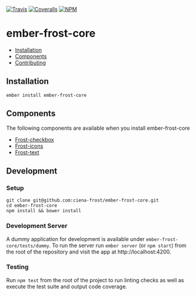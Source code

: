 [ci-img]: https://img.shields.io/travis/ciena-frost/ember-frost-core.svg "Travis CI Build Status"
[ci-url]: https://travis-ci.org/ciena-frost/ember-frost-core

[cov-img]: https://img.shields.io/coveralls/ciena-frost/ember-frost-core.svg "Coveralls Code Coverage"
[cov-url]: https://coveralls.io/github/ciena-frost/ember-frost-core

[npm-img]: https://img.shields.io/npm/v/ember-frost-core.svg "NPM Version"
[npm-url]: https://www.npmjs.com/package/ember-frost-core

[![Travis][ci-img]][ci-url] [![Coveralls][cov-img]][cov-url] [![NPM][npm-img]][npm-url]

# ember-frost-core

 * [Installation](#installation)
 * [Components](#components)
 * [Contributing](#contributing)

## Installation
```
ember install ember-frost-core
```

## Components
The following components are available when you install ember-frost-core

* [Frost-checkbox](frost-checkbox.md)
* [Frost-icons](frost-icons.md)
* [Frost-text](frost-text.md)


## Development
### Setup
```
git clone git@github.com:ciena-frost/ember-frost-core.git
cd ember-frost-core
npm install && bower install
```

### Development Server
A dummy application for development is available under `ember-frost-core/tests/dummy`.
To run the server run `ember server` (or `npm start`) from the root of the repository and
visit the app at http://localhost:4200.

### Testing
Run `npm test` from the root of the project to run linting checks as well as execute the test suite
and output code coverage.
